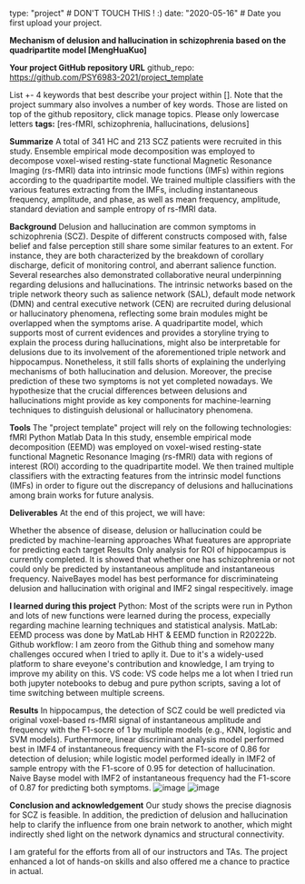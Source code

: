 type: "project" # DON'T TOUCH THIS ! :) date: "2020-05-16" # Date you first upload your project.

**Mechanism of delusion and hallucination in schizophrenia based on the quadripartite model
[MengHuaKuo]**

**Your project GitHub repository URL**
github_repo: https://github.com/PSY6983-2021/project_template

List +- 4 keywords that best describe your project within []. Note that the project summary also involves a number of key words. Those are listed on top of the github repository, click manage topics.
Please only lowercase letters
**tags:** [res-fMRI, schizophrenia, hallucinations, delusions]

**Summarize**
A total of 341 HC and 213 SCZ patients were recruited in this study. Ensemble empirical mode decomposition was employed to decompose voxel-wised resting-state functional Magnetic Resonance Imaging (rs-fMRI) data into intrinsic mode functions (IMFs) within regions according to the quadripartite model. We trained multiple classifiers with the various features extracting from the IMFs, including instantaneous frequency, amplitude, and phase, as well as mean frequency, amplitude, standard deviation and sample entropy of rs-fMRI data.

**Background**
Delusion and hallucination are common symptoms in schizophrenia (SCZ). Despite of different constructs composed with, false belief and false perception still share some similar features to an extent. For instance, they are both characterized by the breakdown of corollary discharge, deficit of monitoring control, and aberrant salience function. Several researches also demonstrated collaborative neural underpinning regarding delusions and hallucinations. The intrinsic networks based on the triple network theory such as salience network (SAL), default mode network (DMN) and central executive network (CEN) are recruited during delusional or hallucinatory phenomena, reflecting some brain modules might be overlapped when the symptoms arise. A quadripartite model, which supports most of current evidences and provides a storyline trying to explain the process during hallucinations, might also be interpretable for delusions due to its involvement of the aforementioned triple network and hippocampus. Nonetheless, it still falls shorts of explaining the underlying mechanisms of both hallucination and delusion. Moreover, the precise prediction of these two symptoms is not yet completed nowadays. We hypothesize that the crucial differences between delusions and hallucinations might provide as key components for machine-learning techniques to distinguish delusional or hallucinatory phenomena.

**Tools**
The "project template" project will rely on the following technologies:
fMRI
Python
Matlab
Data
In this study, ensemble empirical mode decomposition (EEMD) was employed on voxel-wised resting-state functional Magnetic Resonance Imaging (rs-fMRI) data with regions of interest (ROI) according to the quadripartite model. We then trained multiple classifiers with the extracting features from the intrinsic model functions (IMFs) in order to figure out the discrepancy of delusions and hallucinations among brain works for future analysis.

**Deliverables**
At the end of this project, we will have:

Whether the absence of disease, delusion or hallucination could be predicted by machine-learning approaches
What fueatures are appropriate for predicting each target
Results
Only analysis for ROI of hippocampus is currently completed. It is showed that whether one has schizophrenia or not could only be predicted by instantaneous amplitude and instantaneous frequency. NaiveBayes model has best performance for discriminateing delusion and hallucination with original and IMF2 singal respecitively. image

**I learned during this project**
Python: Most of the scripts were run in Python and lots of new functions were learned during the process, expecially regarding machine learning techniques and statistical analysis.
MatLab: EEMD process was done by MatLab HHT & EEMD function in R20222b.
Github workflow: I am zeoro from the Github thing and somehow many challenges occured when I tried to aplly it. Due to it's a widely-used platform to share eveyone's contribution and knowledge, I am trying to improve my ability on this.
VS code: VS code helps me a lot when I tried run both jupyter notebooks to debug and pure python scripts, saving a lot of time switching between multiple screens.

**Results**
In hippocampus, the detection of SCZ could be well predicted via original voxel-based rs-fMRI signal of instantaneous amplitude and frequency with the F1-socre of 1 by multiple models (e.g., KNN, logistic and SVM models). Furthermore, linear discriminant analysis model performed best in IMF4 of instantaneous frequency with the F1-score of 0.86 for detection of delusion; while logistic model performed ideally in IMF2 of sample entropy with the F1-score of 0.95 for detection of hallucination. Naive Bayse model with IMF2 of instantaneous frequency had the F1-score of 0.87 for predicting both symptoms.
![image](https://github.com/MengHuaKuo/school-brainhack.github.io/assets/130176621/37a35186-c1fe-47c8-9300-5e1630f3f484)
![image](https://github.com/MengHuaKuo/school-brainhack.github.io/assets/130176621/af6b0366-1c73-46c8-b201-a923bd772c3b)

**Conclusion and acknowledgement**
Our study shows the precise diagnosis for SCZ is feasible. In addition, the prediction of delusion and hallucination help to clarify the influence from one brain network to another, which might indirectly shed light on the network dynamics and structural connectivity.

I am grateful for the efforts from all of our instructors and TAs. The project enhanced a lot of hands-on skills and also offered me a chance to practice in actual.

